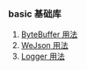 ### basic 基础库
1. [ByteBuffer 用法](./doc/usage/ByteBuffer.md)
2. [WeJson 用法](./doc/usage/WeJson.md)
3. [Logger 用法](./doc/usage/Logger.md)